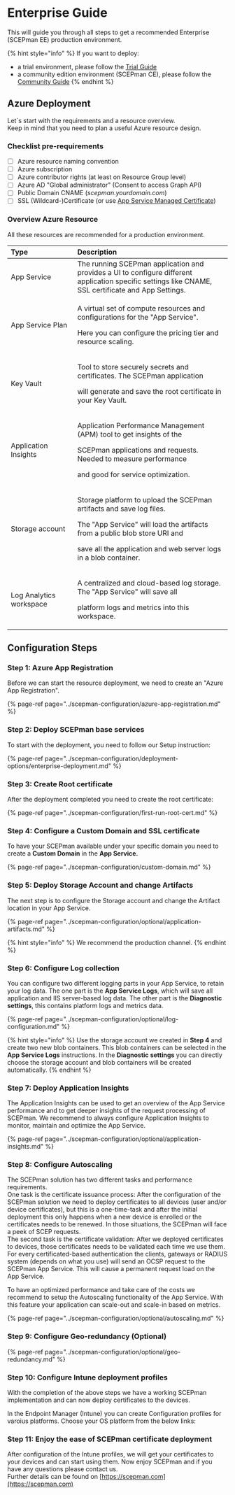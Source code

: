 # Enterprise Guide

This will guide you through all steps to get a recommended Enterprise \(SCEPman EE\) production environment.

{% hint style="info" %}
If you want to deploy:

* a trial environment, please follow the [Trial Guide](trial-guide.md)
* a community edition environment \(SCEPman CE\), please follow the [Community Guide](community-guide.md)
{% endhint %}

## Azure Deployment

Let´s start with the requirements and a resource overview.  
Keep in mind that you need to plan a useful Azure resource design.

### Checklist pre-requirements

* [ ] Azure resource naming convention
* [ ] Azure subscription
* [ ] Azure contributor rights \(at least on Resource Group level\)
* [ ] Azure AD "Global administrator" \(Consent to access Graph API\)
* [ ] Public Domain CNAME \(_scepman.yourdomain.com_\)
* [ ] SSL \(Wildcard-\)Certificate \(or use [App Service Managed Certificate](https://docs.microsoft.com/en-us/azure/app-service/configure-ssl-certificate#create-a-free-certificate-preview)\)

### Overview Azure Resource

All these resources are recommended for a production environment.

<table>
  <thead>
    <tr>
      <th style="text-align:left">Type</th>
      <th style="text-align:left">Description</th>
    </tr>
  </thead>
  <tbody>
    <tr>
      <td style="text-align:left">App Service</td>
      <td style="text-align:left">The running SCEPman application and provides a UI to configure different
        <br
        />application specific settings like CNAME, SSL certificate and App Settings.</td>
    </tr>
    <tr>
      <td style="text-align:left">App Service Plan</td>
      <td style="text-align:left">
        <p>A virtual set of compute resources and configurations for the &quot;App
          Service&quot;.</p>
        <p>Here you can configure the pricing tier and resource scaling.</p>
      </td>
    </tr>
    <tr>
      <td style="text-align:left">Key Vault</td>
      <td style="text-align:left">
        <p>Tool to store securely secrets and certificates. The SCEPman application</p>
        <p>will generate and save the root certificate in your Key Vault.</p>
      </td>
    </tr>
    <tr>
      <td style="text-align:left">Application Insights</td>
      <td style="text-align:left">
        <p>Application Performance Management (APM) tool to get insights of the</p>
        <p>SCEPman applications and requests. Needed to measure performance</p>
        <p>and good for service optimization.</p>
      </td>
    </tr>
    <tr>
      <td style="text-align:left">Storage account</td>
      <td style="text-align:left">
        <p>Storage platform to upload the SCEPman artifacts and save log files.</p>
        <p>The &quot;App Service&quot; will load the artifacts from a public blob
          store URI and</p>
        <p>save all the application and web server logs in a blob container.</p>
      </td>
    </tr>
    <tr>
      <td style="text-align:left">Log Analytics workspace</td>
      <td style="text-align:left">
        <p>A centralized and cloud-based log storage. The &quot;App Service&quot;
          will save all</p>
        <p>platform logs and metrics into this workspace.</p>
      </td>
    </tr>
  </tbody>
</table>

## Configuration Steps

### Step 1: Azure App Registration

Before we can start the resource deployment, we need to create an "Azure App Registration".

{% page-ref page="../scepman-configuration/azure-app-registration.md" %}

### Step 2: Deploy SCEPman base services

To start with the deployment, you need to follow our Setup instruction:

{% page-ref page="../scepman-configuration/deployment-options/enterprise-deployment.md" %}

### Step 3: Create Root certificate

After the deployment completed you need to create the root certificate:

{% page-ref page="../scepman-configuration/first-run-root-cert.md" %}

### Step 4: Configure a Custom Domain and SSL certificate

To have your SCEPman available under your specific domain you need to create a **Custom Domain** in the **App Service.**

{% page-ref page="../scepman-configuration/custom-domain.md" %}

### Step 5: Deploy Storage Account and change Artifacts

The next step is to configure the Storage account and change the Artifact location in your App Service.

{% page-ref page="../scepman-configuration/optional/application-artifacts.md" %}

{% hint style="info" %}
We recommend the production channel.
{% endhint %}

### Step 6: Configure Log collection

You can configure two different logging parts in your App Service, to retain your log data. The one part is the **App Service Logs**, which will save all application and IIS server-based log data. The other part is the **Diagnostic settings**, this contains platform logs and metrics data.

{% page-ref page="../scepman-configuration/optional/log-configuration.md" %}

{% hint style="info" %}
Use the storage account we created in **Step 4** and create two new blob containers. This blob containers can be selected in the **App Service Logs** instructions. In the **Diagnostic settings** you can directly choose the storage account and blob containers will be created automatically.
{% endhint %}

### Step 7: Deploy Application Insights

The Application Insights can be used to get an overview of the App Service performance and to get deeper insights of the request processing of SCEPman. We recommend to always configure Application Insights to monitor, maintain and optimize the App Service.

{% page-ref page="../scepman-configuration/optional/application-insights.md" %}

### Step 8: Configure Autoscaling

The SCEPman solution has two different tasks and performance requirements.  
One task is the certificate issuance process: After the configuration of the SCEPman solution we need to deploy certificates to all devices \(user and/or device certificates\), but this is a one-time-task and after the initial deployment this only happens when a new device is enrolled or the certificates needs to be renewed. In those situations, the SCEPman will face a peek of SCEP requests.  
The second task is the certificate validation: After we deployed certificates to devices, those certificates needs to be validated each time we use them. For every certificated-based authentication the clients, gateways or RADIUS system \(depends on what you use\) will send an OCSP request to the SCEPman App Service. This will cause a permanent request load on the App Service.

To have an optimized performance and take care of the costs we recommend to setup the Autoscaling functionality of the App Service. With this feature your application can scale-out and scale-in based on metrics.

{% page-ref page="../scepman-configuration/optional/autoscaling.md" %}

### Step 9: Configure Geo-redundancy \(Optional\)

{% page-ref page="../scepman-configuration/optional/geo-redundancy.md" %}

### Step 10: Configure Intune deployment profiles

With the completion of the above steps we have a working SCEPman implementation and can now deploy certificates to the devices.

In the Endpoint Manager \(Intune\) you can create Configuration profiles for varoius platforms. Choose your OS platform from the below links:



### Step 11: Enjoy the ease of SCEPman certificate deployment

After configuration of the Intune profiles, we will get your certificates to your devices and can start using them. Now enjoy SCEPman and if you have any questions please contact us.   
Further details can be found on [https://scepman.com](https://scepman.com)

